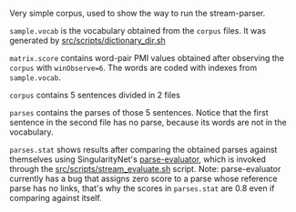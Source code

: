 Very simple corpus, used to show the way to run the stream-parser.

`sample.vocab` is the vocabulary obtained from the `corpus` files.
It was generated by [src/scripts/dictionary_dir.sh](https://github.com/glicerico/stream-parser/src/scripts/dictionary_dir.sh)

`matrix.score` contains word-pair PMI values obtained after observing the `corpus` with `winObserve=6`.
The words are coded with indexes from `sample.vocab`.

`corpus` contains 5 sentences divided in 2 files

`parses` contains the parses of those 5 sentences.
Notice that the first sentence in the second file has no parse, because its words are not in the vocabulary.

`parses.stat` shows results after comparing the obtained parses against themselves using
SingularityNet's [parse-evaluator](https://github.com/singnet/language-learning), which is
invoked through the 
[src/scripts/stream_evaluate.sh](https://github.com/glicerico/stream-parser/src/scripts/stream_evaluate.sh) script.
Note: parse-evaluator currently has a bug that assigns zero score to a parse whose reference parse has no links, that's
why the scores in `parses.stat` are 0.8 even if comparing against itself.